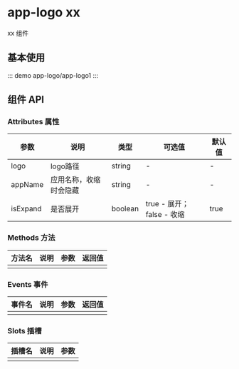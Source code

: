 # app-logo xx

xx 组件

## 基本使用

::: demo
app-logo/app-logo1
:::

## 组件 API

### Attributes 属性

| 参数 | 说明 | 类型 | 可选值 | 默认值 |
|  ----  | ----  | ----  | ----  | ----  |
| logo | logo路径 | string | - | - |
| appName | 应用名称，收缩时会隐藏 | string | - | - |
| isExpand | 是否展开 | boolean | true - 展开；false - 收缩 | true |

### Methods 方法

| 方法名 | 说明 | 参数 | 返回值 |
|  ----  | ----  | ----  | ----  |
|  |  |  |  |

### Events 事件

| 事件名 | 说明 | 参数 | 返回值 |
|  ----  | ----  | ----  | ----  |
|  |  |  |  |

### Slots 插槽

| 插槽名 | 说明 | 参数 |
|  ----  | ----  | ----  |
|  |  |  |

